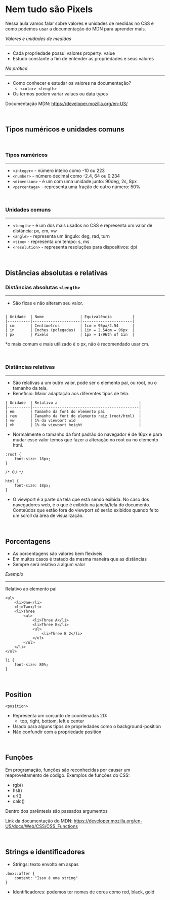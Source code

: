 # Nem tudo são Pixels

Nessa aula vamos falar sobre valores e unidades de medidas no CSS e como podemos usar a documentação do MDN para aprender mais.

*Valores e unidades de medidas*

---
- Cada propriedade possui valores property: value
- Estudo constante a fim de entender as propriedades e seus valores

*Na prática*

---
- Como conhecer e estudar os valores na documentação?
	- ```<color> <length>```
- Os termos podem variar values ou data types

Documentação MDN: https://developer.mozilla.org/en-US/

<br>

## Tipos numéricos e unidades comuns

<br>

### Tipos numéricos

---
- ```<integer>``` - número inteiro como -10 ou 223
- ```<number>``` - número decimal como -2.4, 64 ou 0.234
- ```<dimension>``` - é um <number> com uma unidade junto: 90deg, 2s, 8px
- ```<percentage>``` - representa uma fração de outro número: 50%
<br>

### Unidades comuns

---
- ```<length>``` - é um dos mais usados no CSS e representa um valor de distância: px, em, vw
- ```<angle>``` - representa um ângulo: deg, rad, turn
- ```<time>``` - representa um tempo: s, ms
- ```<resolution>``` - representa resoluções para dispositivos: dpi

<br>

## Distâncias absolutas e relativas


### Distâncias absolutas ```<length>```

---
- São fixas e não alteram seu valor.
```

| Unidade  | Nome                | Equivalência         |
|----------|---------------------|----------------------|
| cm       | Centímetros         | 1cm = 96px/2.54      | 
| in       | Inches (polegadas)  | 1in = 2.54cm = 96px  | 
| px       | Pixels              | 1px = 1/96th of 1in  |

```

*o mais comum e mais utilizado é o px, não é recomendado usar cm.

<br>

### Distâncias relativas

---
- São relativas a um outro valor, pode ser o elemento pai, ou root, ou o tamanho da tela.
- Benefício: Maior adaptação aos diferentes tipos de tela.
```
| Unidade  | Relativo a                                    |
|----------|-----------------------------------------------|
| em       | Tamanho da font do elemento pai               |
| rem      | Tamanho da font do elemento raiz (root/html)  | 
| vw       | 1% da viewport wid                            |  
| vh       | 1% da viewport height                         |
```
- Normalmente o tamanho da font padrão do navegador é de 16px e para mudar esse valor temos que fazer a alteração no root ou no elemento html.
```
:root {
	font-size: 18px;
}

/* OU */

html {
	font-size: 18px;
}
```
- O viewport é a parte da tela que está sendo exibida. No caso dos navegadores web, é o que é exibido na janela/tela do documento. Conteúdos que estão fora do viewport só serão exibidos quando feito um scroll da área de visualização.

<br>

## Porcentagens

- As porcentagens são valores bem flexíveis
- Em muitos casos é tratado da mesma maneira que as distâncias <length>
- Sempre será relativo a algum valor

*Exemplo*

---

Relativo ao elemento pai
```
<ul>
	<li>One</li>
	<li>Two</li>
	<li>Three
		<ul>
			<li>Three A</li>
			<li>Three B</li>
			<ul>
				<li>Three B 2</li>
			</ul>
		</ul>
	</li>
</ul>
```

```
li {
    font-size: 80%;
}
```

<br>

## Position


```<position>```
- Representa um conjunto de coordenadas 2D:
	- top, right, bottom, left e center
- Usado para alguns tipos de propriedades como o background-position
- Não confundir com a propriedade position

<br>

## Funções

Em programação, funções são reconhecidas por causar um reaproveitamento de código.
Exemplos de funções do CSS:
- rgb()
- hsl()
- url()
- calc()

Dentro dos parêntesis são passados argumentos

Link da documentação do MDN: https://developer.mozilla.org/en-US/docs/Web/CSS/CSS_Functions

<br>

## Strings e identificadores

- Strings: texto envolto em aspas
```
.box::after {
	content: "Isso é uma string"
}
```
- Identificadores: podemos ter nomes de cores como red, black, gold